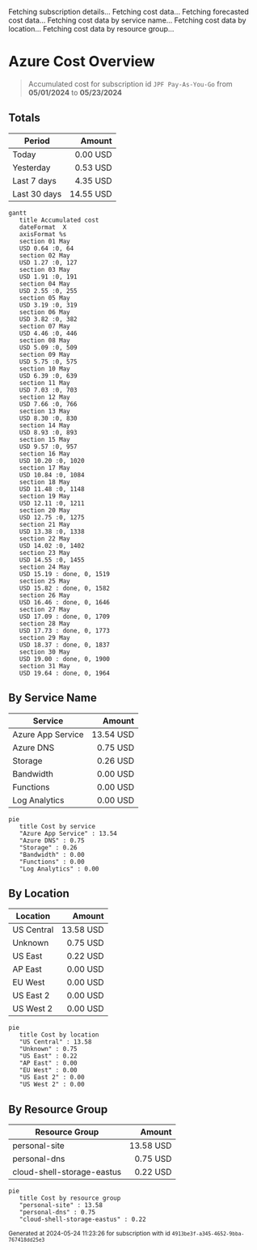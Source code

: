 Fetching subscription details...
Fetching cost data...
Fetching forecasted cost data...
Fetching cost data by service name...
Fetching cost data by location...
Fetching cost data by resource group...
# Azure Cost Overview

> Accumulated cost for subscription id `JPF Pay-As-You-Go` from **05/01/2024** to **05/23/2024**

## Totals

|Period|Amount|
|---|---:|
|Today|0.00 USD|
|Yesterday|0.53 USD|
|Last 7 days|4.35 USD|
|Last 30 days|14.55 USD|

```mermaid
gantt
   title Accumulated cost
   dateFormat  X
   axisFormat %s
   section 01 May
   USD 0.64 :0, 64
   section 02 May
   USD 1.27 :0, 127
   section 03 May
   USD 1.91 :0, 191
   section 04 May
   USD 2.55 :0, 255
   section 05 May
   USD 3.19 :0, 319
   section 06 May
   USD 3.82 :0, 382
   section 07 May
   USD 4.46 :0, 446
   section 08 May
   USD 5.09 :0, 509
   section 09 May
   USD 5.75 :0, 575
   section 10 May
   USD 6.39 :0, 639
   section 11 May
   USD 7.03 :0, 703
   section 12 May
   USD 7.66 :0, 766
   section 13 May
   USD 8.30 :0, 830
   section 14 May
   USD 8.93 :0, 893
   section 15 May
   USD 9.57 :0, 957
   section 16 May
   USD 10.20 :0, 1020
   section 17 May
   USD 10.84 :0, 1084
   section 18 May
   USD 11.48 :0, 1148
   section 19 May
   USD 12.11 :0, 1211
   section 20 May
   USD 12.75 :0, 1275
   section 21 May
   USD 13.38 :0, 1338
   section 22 May
   USD 14.02 :0, 1402
   section 23 May
   USD 14.55 :0, 1455
   section 24 May
   USD 15.19 : done, 0, 1519
   section 25 May
   USD 15.82 : done, 0, 1582
   section 26 May
   USD 16.46 : done, 0, 1646
   section 27 May
   USD 17.09 : done, 0, 1709
   section 28 May
   USD 17.73 : done, 0, 1773
   section 29 May
   USD 18.37 : done, 0, 1837
   section 30 May
   USD 19.00 : done, 0, 1900
   section 31 May
   USD 19.64 : done, 0, 1964
```

## By Service Name

|Service|Amount|
|---|---:|
|Azure App Service|13.54 USD|
|Azure DNS|0.75 USD|
|Storage|0.26 USD|
|Bandwidth|0.00 USD|
|Functions|0.00 USD|
|Log Analytics|0.00 USD|

```mermaid
pie
   title Cost by service
   "Azure App Service" : 13.54
   "Azure DNS" : 0.75
   "Storage" : 0.26
   "Bandwidth" : 0.00
   "Functions" : 0.00
   "Log Analytics" : 0.00
```

## By Location

|Location|Amount|
|---|---:|
|US Central|13.58 USD|
|Unknown|0.75 USD|
|US East|0.22 USD|
|AP East|0.00 USD|
|EU West|0.00 USD|
|US East 2|0.00 USD|
|US West 2|0.00 USD|

```mermaid
pie
   title Cost by location
   "US Central" : 13.58
   "Unknown" : 0.75
   "US East" : 0.22
   "AP East" : 0.00
   "EU West" : 0.00
   "US East 2" : 0.00
   "US West 2" : 0.00
```

## By Resource Group

|Resource Group|Amount|
|---|---:|
|personal-site|13.58 USD|
|personal-dns|0.75 USD|
|cloud-shell-storage-eastus|0.22 USD|

```mermaid
pie
   title Cost by resource group
   "personal-site" : 13.58
   "personal-dns" : 0.75
   "cloud-shell-storage-eastus" : 0.22
```

<sup>Generated at 2024-05-24 11:23:26 for subscription with id `4913be3f-a345-4652-9bba-767418dd25e3`</sup>
